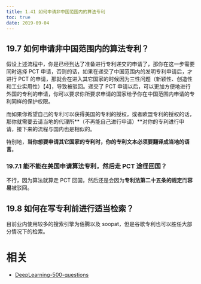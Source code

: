 ```yaml
---
title: 1.41 如何申请非中国范围内的算法专利
toc: true
date: 2019-09-04
---
```


## 19.7 如何申请非中国范围内的算法专利？

假设上述流程中，你是已经到达了准备进行专利递交的申请了，那你在这一步需要同时选择 PCT 申请，否则的话，如果在递交了中国范围内的发明专利申请后，才进行 PCT 的申请，那就会在进入其它国家的时候因为三性问题（新颖性、创造性和工业实用性）【4】，导致被驳回。递交了 PCT 申请以后，可以更加方便地进行外国的专利的申请，你可以要求你所要求申请的国家给予你在中国范围内申请的专利同样的保护权限。

而如果你希望自己的专利可以获得美国的专利的授权，或者欧盟专利的授权的话，那你就需要去请当地的代理所**（不再能自己进行申请）**对你的专利进行申请，接下来的流程与国内也是相似的。

特别地，**当你想要申请其它国家的专利时，你的专利文本必须要翻译成当地的语言**。

### 19.7.1 能不能在美国申请算法专利，然后走 PCT 途径回国？

不行，因为算法就算走 PCT 回国，然后还是会因为**专利法第二十五条的规定**而**容易**被驳回。

## 19.8 如何在写专利前进行适当检索？

目前业内使用较多的搜索引擎为佰腾以及 soopat，但是谷歌专利也可以胜任大部分情况下的检索。





# 相关

- [DeepLearning-500-questions](https://github.com/scutan90/DeepLearning-500-questions)
